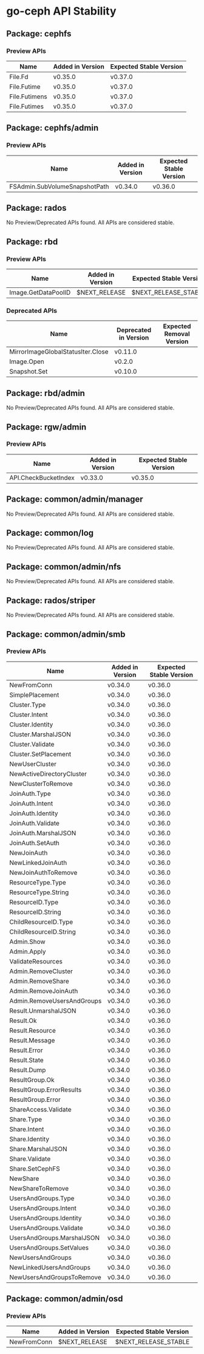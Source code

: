 <!-- GENERATED FILE: DO NOT EDIT DIRECTLY -->

# go-ceph API Stability

## Package: cephfs

### Preview APIs

Name | Added in Version | Expected Stable Version | 
---- | ---------------- | ----------------------- | 
File.Fd | v0.35.0 | v0.37.0 | 
File.Futime | v0.35.0 | v0.37.0 | 
File.Futimens | v0.35.0 | v0.37.0 | 
File.Futimes | v0.35.0 | v0.37.0 | 

## Package: cephfs/admin

### Preview APIs

Name | Added in Version | Expected Stable Version | 
---- | ---------------- | ----------------------- | 
FSAdmin.SubVolumeSnapshotPath | v0.34.0 | v0.36.0 | 

## Package: rados

No Preview/Deprecated APIs found. All APIs are considered stable.

## Package: rbd

### Preview APIs

Name | Added in Version | Expected Stable Version | 
---- | ---------------- | ----------------------- | 
Image.GetDataPoolID | $NEXT_RELEASE | $NEXT_RELEASE_STABLE | 

### Deprecated APIs

Name | Deprecated in Version | Expected Removal Version | 
---- | --------------------- | ------------------------ | 
MirrorImageGlobalStatusIter.Close | v0.11.0 |  | 
Image.Open | v0.2.0 |  | 
Snapshot.Set | v0.10.0 |  | 

## Package: rbd/admin

No Preview/Deprecated APIs found. All APIs are considered stable.

## Package: rgw/admin

### Preview APIs

Name | Added in Version | Expected Stable Version | 
---- | ---------------- | ----------------------- | 
API.CheckBucketIndex | v0.33.0 | v0.35.0 | 

## Package: common/admin/manager

No Preview/Deprecated APIs found. All APIs are considered stable.

## Package: common/log

No Preview/Deprecated APIs found. All APIs are considered stable.

## Package: common/admin/nfs

No Preview/Deprecated APIs found. All APIs are considered stable.

## Package: rados/striper

No Preview/Deprecated APIs found. All APIs are considered stable.

## Package: common/admin/smb

### Preview APIs

Name | Added in Version | Expected Stable Version | 
---- | ---------------- | ----------------------- | 
NewFromConn | v0.34.0 | v0.36.0 | 
SimplePlacement | v0.34.0 | v0.36.0 | 
Cluster.Type | v0.34.0 | v0.36.0 | 
Cluster.Intent | v0.34.0 | v0.36.0 | 
Cluster.Identity | v0.34.0 | v0.36.0 | 
Cluster.MarshalJSON | v0.34.0 | v0.36.0 | 
Cluster.Validate | v0.34.0 | v0.36.0 | 
Cluster.SetPlacement | v0.34.0 | v0.36.0 | 
NewUserCluster | v0.34.0 | v0.36.0 | 
NewActiveDirectoryCluster | v0.34.0 | v0.36.0 | 
NewClusterToRemove | v0.34.0 | v0.36.0 | 
JoinAuth.Type | v0.34.0 | v0.36.0 | 
JoinAuth.Intent | v0.34.0 | v0.36.0 | 
JoinAuth.Identity | v0.34.0 | v0.36.0 | 
JoinAuth.Validate | v0.34.0 | v0.36.0 | 
JoinAuth.MarshalJSON | v0.34.0 | v0.36.0 | 
JoinAuth.SetAuth | v0.34.0 | v0.36.0 | 
NewJoinAuth | v0.34.0 | v0.36.0 | 
NewLinkedJoinAuth | v0.34.0 | v0.36.0 | 
NewJoinAuthToRemove | v0.34.0 | v0.36.0 | 
ResourceType.Type | v0.34.0 | v0.36.0 | 
ResourceType.String | v0.34.0 | v0.36.0 | 
ResourceID.Type | v0.34.0 | v0.36.0 | 
ResourceID.String | v0.34.0 | v0.36.0 | 
ChildResourceID.Type | v0.34.0 | v0.36.0 | 
ChildResourceID.String | v0.34.0 | v0.36.0 | 
Admin.Show | v0.34.0 | v0.36.0 | 
Admin.Apply | v0.34.0 | v0.36.0 | 
ValidateResources | v0.34.0 | v0.36.0 | 
Admin.RemoveCluster | v0.34.0 | v0.36.0 | 
Admin.RemoveShare | v0.34.0 | v0.36.0 | 
Admin.RemoveJoinAuth | v0.34.0 | v0.36.0 | 
Admin.RemoveUsersAndGroups | v0.34.0 | v0.36.0 | 
Result.UnmarshalJSON | v0.34.0 | v0.36.0 | 
Result.Ok | v0.34.0 | v0.36.0 | 
Result.Resource | v0.34.0 | v0.36.0 | 
Result.Message | v0.34.0 | v0.36.0 | 
Result.Error | v0.34.0 | v0.36.0 | 
Result.State | v0.34.0 | v0.36.0 | 
Result.Dump | v0.34.0 | v0.36.0 | 
ResultGroup.Ok | v0.34.0 | v0.36.0 | 
ResultGroup.ErrorResults | v0.34.0 | v0.36.0 | 
ResultGroup.Error | v0.34.0 | v0.36.0 | 
ShareAccess.Validate | v0.34.0 | v0.36.0 | 
Share.Type | v0.34.0 | v0.36.0 | 
Share.Intent | v0.34.0 | v0.36.0 | 
Share.Identity | v0.34.0 | v0.36.0 | 
Share.MarshalJSON | v0.34.0 | v0.36.0 | 
Share.Validate | v0.34.0 | v0.36.0 | 
Share.SetCephFS | v0.34.0 | v0.36.0 | 
NewShare | v0.34.0 | v0.36.0 | 
NewShareToRemove | v0.34.0 | v0.36.0 | 
UsersAndGroups.Type | v0.34.0 | v0.36.0 | 
UsersAndGroups.Intent | v0.34.0 | v0.36.0 | 
UsersAndGroups.Identity | v0.34.0 | v0.36.0 | 
UsersAndGroups.Validate | v0.34.0 | v0.36.0 | 
UsersAndGroups.MarshalJSON | v0.34.0 | v0.36.0 | 
UsersAndGroups.SetValues | v0.34.0 | v0.36.0 | 
NewUsersAndGroups | v0.34.0 | v0.36.0 | 
NewLinkedUsersAndGroups | v0.34.0 | v0.36.0 | 
NewUsersAndGroupsToRemove | v0.34.0 | v0.36.0 | 

## Package: common/admin/osd

### Preview APIs

Name | Added in Version | Expected Stable Version | 
---- | ---------------- | ----------------------- | 
NewFromConn | $NEXT_RELEASE | $NEXT_RELEASE_STABLE | 

